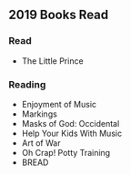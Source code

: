 ## 2019 Books Read  

 ### Read  
  - The Little Prince  

 ### Reading   
  - Enjoyment of Music  
  - Markings  
  - Masks of God: Occidental    
  - Help Your Kids With Music  
  - Art of War  
  - Oh Crap! Potty Training  
  - BREAD  
